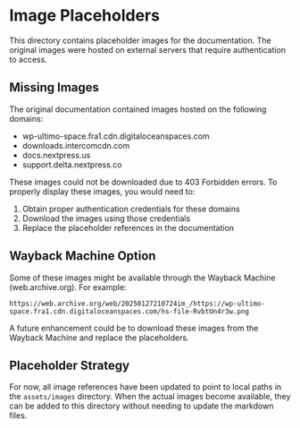 # Image Placeholders

This directory contains placeholder images for the documentation. The original images were hosted on external servers that require authentication to access.

## Missing Images

The original documentation contained images hosted on the following domains:
- wp-ultimo-space.fra1.cdn.digitaloceanspaces.com
- downloads.intercomcdn.com
- docs.nextpress.us
- support.delta.nextpress.co

These images could not be downloaded due to 403 Forbidden errors. To properly display these images, you would need to:

1. Obtain proper authentication credentials for these domains
2. Download the images using those credentials
3. Replace the placeholder references in the documentation

## Wayback Machine Option

Some of these images might be available through the Wayback Machine (web.archive.org). For example:

```
https://web.archive.org/web/20250127210724im_/https://wp-ultimo-space.fra1.cdn.digitaloceanspaces.com/hs-file-RvbtUn4r3w.png
```

A future enhancement could be to download these images from the Wayback Machine and replace the placeholders.

## Placeholder Strategy

For now, all image references have been updated to point to local paths in the `assets/images` directory. When the actual images become available, they can be added to this directory without needing to update the markdown files.
